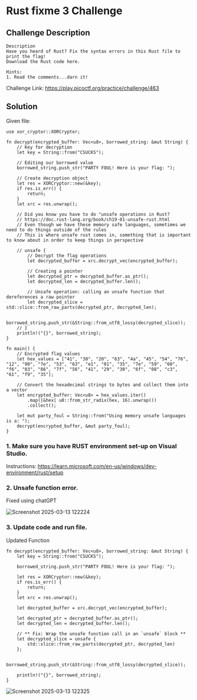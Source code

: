 # Rust fixme 3 Challenge

## Challenge Description
```
Description
Have you heard of Rust? Fix the syntax errors in this Rust file to print the flag!
Download the Rust code here.

Hints:
1. Read the comments...darn it!
```

Challenge Link: https://play.picoctf.org/practice/challenge/463

## Solution

Given file:
```
use xor_cryptor::XORCryptor;

fn decrypt(encrypted_buffer: Vec<u8>, borrowed_string: &mut String) {
    // Key for decryption
    let key = String::from("CSUCKS");

    // Editing our borrowed value
    borrowed_string.push_str("PARTY FOUL! Here is your flag: ");

    // Create decryption object
    let res = XORCryptor::new(&key);
    if res.is_err() {
        return;
    }
    let xrc = res.unwrap();

    // Did you know you have to do "unsafe operations in Rust?
    // https://doc.rust-lang.org/book/ch19-01-unsafe-rust.html
    // Even though we have these memory safe languages, sometimes we need to do things outside of the rules
    // This is where unsafe rust comes in, something that is important to know about in order to keep things in perspective
    
    // unsafe {
        // Decrypt the flag operations 
        let decrypted_buffer = xrc.decrypt_vec(encrypted_buffer);

        // Creating a pointer 
        let decrypted_ptr = decrypted_buffer.as_ptr();
        let decrypted_len = decrypted_buffer.len();
        
        // Unsafe operation: calling an unsafe function that dereferences a raw pointer
        let decrypted_slice = std::slice::from_raw_parts(decrypted_ptr, decrypted_len);

        borrowed_string.push_str(&String::from_utf8_lossy(decrypted_slice));
    // }
    println!("{}", borrowed_string);
}

fn main() {
    // Encrypted flag values
    let hex_values = ["41", "30", "20", "63", "4a", "45", "54", "76", "12", "90", "7e", "53", "63", "e1", "01", "35", "7e", "59", "60", "f6", "03", "86", "7f", "56", "41", "29", "30", "6f", "08", "c3", "61", "f9", "35"];

    // Convert the hexadecimal strings to bytes and collect them into a vector
    let encrypted_buffer: Vec<u8> = hex_values.iter()
        .map(|&hex| u8::from_str_radix(hex, 16).unwrap())
        .collect();

    let mut party_foul = String::from("Using memory unsafe languages is a: ");
    decrypt(encrypted_buffer, &mut party_foul);
}
```

### 1. Make sure you have RUST environment set-up on Visual Studio.
Instructions: https://learn.microsoft.com/en-us/windows/dev-environment/rust/setup

### 2. Unsafe function error.
Fixed using chatGPT

![Screenshot 2025-03-13 122224](https://github.com/user-attachments/assets/a5454ae4-1821-4df6-9268-c7efa25995ac)

### 3. Update code and run file. 

Updated Function
```
fn decrypt(encrypted_buffer: Vec<u8>, borrowed_string: &mut String) {
    let key = String::from("CSUCKS");

    borrowed_string.push_str("PARTY FOUL! Here is your flag: ");

    let res = XORCryptor::new(&key);
    if res.is_err() {
        return;
    }
    let xrc = res.unwrap();

    let decrypted_buffer = xrc.decrypt_vec(encrypted_buffer);

    let decrypted_ptr = decrypted_buffer.as_ptr();
    let decrypted_len = decrypted_buffer.len();

    // ** Fix: Wrap the unsafe function call in an `unsafe` block **
    let decrypted_slice = unsafe {
        std::slice::from_raw_parts(decrypted_ptr, decrypted_len)
    };

    borrowed_string.push_str(&String::from_utf8_lossy(decrypted_slice));

    println!("{}", borrowed_string);
}
```

![Screenshot 2025-03-13 122325](https://github.com/user-attachments/assets/855c9f87-e5ec-4387-a4ad-d0829d99e91c)



